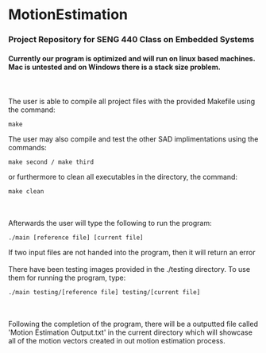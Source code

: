 # MotionEstimation
### Project Repository for SENG 440 Class on Embedded Systems 
#### Currently our program is optimized and will run on linux based machines. Mac is untested and on Windows there is a stack size problem. 
<br/><br/>
The user is able to compile all project files with the provided Makefile using the command:
<pre><code>make
</code></pre>
The user may also compile and test the other SAD implimentations using the commands:
<pre><code>make second / make third
</code></pre>
</code></pre>
or furthermore to clean all executables in the directory, the command:
<pre><code>make clean
</code></pre>
<br/><br/>
Afterwards the user will type the following to run the program:
<pre><code>./main [reference file] [current file]
</code></pre>
If two input files are not handed into the program, then it will return an error
<br/><br/>
There have been testing images provided in the ./testing directory. To use them for running the program, type:
<pre><code>./main testing/[reference file] testing/[current file]
</code></pre>
<br/><br/>
Following the completion of the program, there will be a outputted file called 'Motion Estimation Output.txt' in the current directory which will showcase all of the motion vectors created in out motion estimation process. 
